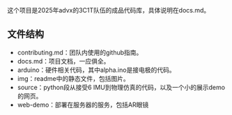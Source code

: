 这个项目是2025年advx的3C1T队伍的成品代码库，具体说明在docs.md。

## 文件结构

- contributing.md：团队内使用的github指南。
- docs.md：项目文档，一应俱全。
- arduino：硬件相关代码，其中alpha.ino是接电极的代码。
- img：readme中的静态文件，包括图片。
- source：python段从接受6 IMU到物理仿真的代码，以及一个小的展示demo的网页。
- web-demo：部署在服务器的服务，包括AR眼镜


